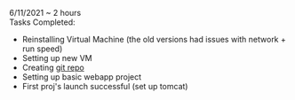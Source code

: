 6/11/2021 ~ 2 hours  
Tasks Completed:
* Reinstalling Virtual Machine (the old versions had issues with network + run speed)
* Setting up new VM
* Creating [git repo](https://github.com/mturchanov-matc-school-projects/museum.git)
* Setting up basic webapp project
* First proj's launch successful (set up tomcat)